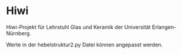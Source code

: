 # Hiwi
Hiwi-Projekt für Lehrstuhl Glas und Keramik der Universität Erlangen-Nürnberg.

Werte in der hebelstruktur2.py Datei können angepasst werden.
